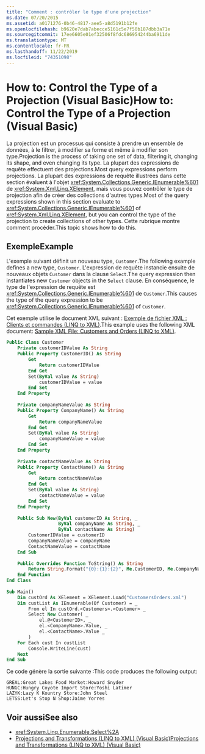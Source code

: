 ```yaml
---
title: "Comment : contrôler le type d'une projection"
ms.date: 07/20/2015
ms.assetid: a0171276-0b46-4817-aee5-a8d5191b12fe
ms.openlocfilehash: b9620e7dab7abecce5161c5e7f50b187dbb3a71e
ms.sourcegitcommit: 17ee6605e01ef32506f8fdc686954244ba6911de
ms.translationtype: MT
ms.contentlocale: fr-FR
ms.lasthandoff: 11/22/2019
ms.locfileid: "74351098"
---
```

# <a name="how-to-control-the-type-of-a-projection-visual-basic"></a><span data-ttu-id="aea6c-102">How to: Control the Type of a Projection (Visual Basic)</span><span class="sxs-lookup"><span data-stu-id="aea6c-102">How to: Control the Type of a Projection (Visual Basic)</span></span>
<span data-ttu-id="aea6c-103">La projection est un processus qui consiste à prendre un ensemble de données, à le filtrer, à modifier sa forme et même à modifier son type.</span><span class="sxs-lookup"><span data-stu-id="aea6c-103">Projection is the process of taking one set of data, filtering it, changing its shape, and even changing its type.</span></span> <span data-ttu-id="aea6c-104">La plupart des expressions de requête effectuent des projections.</span><span class="sxs-lookup"><span data-stu-id="aea6c-104">Most query expressions perform projections.</span></span> <span data-ttu-id="aea6c-105">La plupart des expressions de requête illustrées dans cette section évaluent à l'objet <xref:System.Collections.Generic.IEnumerable%601> de <xref:System.Xml.Linq.XElement>, mais vous pouvez contrôler le type de projection afin de créer des collections d'autres types.</span><span class="sxs-lookup"><span data-stu-id="aea6c-105">Most of the query expressions shown in this section evaluate to <xref:System.Collections.Generic.IEnumerable%601> of <xref:System.Xml.Linq.XElement>, but you can control the type of the projection to create collections of other types.</span></span> <span data-ttu-id="aea6c-106">Cette rubrique montre comment procéder.</span><span class="sxs-lookup"><span data-stu-id="aea6c-106">This topic shows how to do this.</span></span>  
  
## <a name="example"></a><span data-ttu-id="aea6c-107">Exemple</span><span class="sxs-lookup"><span data-stu-id="aea6c-107">Example</span></span>  
 <span data-ttu-id="aea6c-108">L'exemple suivant définit un nouveau type, `Customer`.</span><span class="sxs-lookup"><span data-stu-id="aea6c-108">The following example defines a new type, `Customer`.</span></span> <span data-ttu-id="aea6c-109">L'expression de requête instancie ensuite de nouveaux objets `Customer` dans la clause `Select`.</span><span class="sxs-lookup"><span data-stu-id="aea6c-109">The query expression then instantiates new `Customer` objects in the `Select` clause.</span></span> <span data-ttu-id="aea6c-110">En conséquence, le type de l'expression de requête est <xref:System.Collections.Generic.IEnumerable%601> de `Customer`.</span><span class="sxs-lookup"><span data-stu-id="aea6c-110">This causes the type of the query expression to be <xref:System.Collections.Generic.IEnumerable%601> of `Customer`.</span></span>  
  
 <span data-ttu-id="aea6c-111">Cet exemple utilise le document XML suivant : [Exemple de fichier XML : Clients et commandes (LINQ to XML)](../../../../visual-basic/programming-guide/concepts/linq/sample-xml-file-customers-and-orders-linq-to-xml.md).</span><span class="sxs-lookup"><span data-stu-id="aea6c-111">This example uses the following XML document: [Sample XML File: Customers and Orders (LINQ to XML)](../../../../visual-basic/programming-guide/concepts/linq/sample-xml-file-customers-and-orders-linq-to-xml.md).</span></span>  
  
```vb  
Public Class Customer  
    Private customerIDValue As String  
    Public Property CustomerID() As String  
        Get  
            Return customerIDValue  
        End Get  
        Set(ByVal value As String)  
            customerIDValue = value  
        End Set  
    End Property  
  
    Private companyNameValue As String  
    Public Property CompanyName() As String  
        Get  
            Return companyNameValue  
        End Get  
        Set(ByVal value As String)  
            companyNameValue = value  
        End Set  
    End Property  
  
    Private contactNameValue As String  
    Public Property ContactName() As String  
        Get  
            Return contactNameValue  
        End Get  
        Set(ByVal value As String)  
            contactNameValue = value  
        End Set  
    End Property  
  
    Public Sub New(ByVal customerID As String, _  
                   ByVal companyName As String, _  
                   ByVal contactName As String)  
        CustomerIDValue = customerID  
        CompanyNameValue = companyName  
        ContactNameValue = contactName  
    End Sub  
  
    Public Overrides Function ToString() As String  
        Return String.Format("{0}:{1}:{2}", Me.CustomerID, Me.CompanyName, Me.ContactName)  
    End Function  
End Class  
  
Sub Main()  
    Dim custOrd As XElement = XElement.Load("CustomersOrders.xml")  
    Dim custList As IEnumerable(Of Customer) = _  
        From el In custOrd.<Customers>.<Customer> _  
        Select New Customer( _  
            el.@<CustomerID>, _  
            el.<CompanyName>.Value, _  
            el.<ContactName>.Value _  
        )  
    For Each cust In custList  
        Console.WriteLine(cust)  
    Next  
End Sub  
```  
  
 <span data-ttu-id="aea6c-112">Ce code génère la sortie suivante :</span><span class="sxs-lookup"><span data-stu-id="aea6c-112">This code produces the following output:</span></span>  
  
```console  
GREAL:Great Lakes Food Market:Howard Snyder  
HUNGC:Hungry Coyote Import Store:Yoshi Latimer  
LAZYK:Lazy K Kountry Store:John Steel  
LETSS:Let's Stop N Shop:Jaime Yorres  
```  
  
## <a name="see-also"></a><span data-ttu-id="aea6c-113">Voir aussi</span><span class="sxs-lookup"><span data-stu-id="aea6c-113">See also</span></span>

- <xref:System.Linq.Enumerable.Select%2A>
- [<span data-ttu-id="aea6c-114">Projections and Transformations (LINQ to XML) (Visual Basic)</span><span class="sxs-lookup"><span data-stu-id="aea6c-114">Projections and Transformations (LINQ to XML) (Visual Basic)</span></span>](../../../../visual-basic/programming-guide/concepts/linq/projections-and-transformations-linq-to-xml.md)
